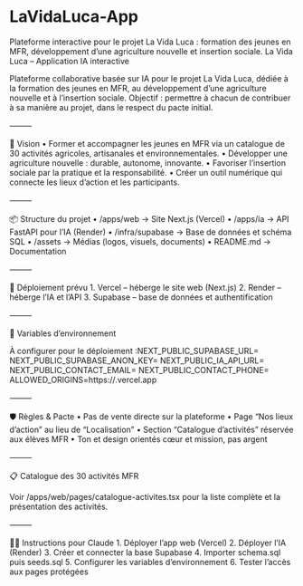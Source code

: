 # LaVidaLuca-App

Plateforme interactive pour le projet La Vida Luca : formation des jeunes en MFR, développement
d’une agriculture nouvelle et insertion sociale. La Vida Luca – Application IA interactive

Plateforme collaborative basée sur IA pour le projet La Vida Luca, dédiée à la formation des jeunes
en MFR, au développement d’une agriculture nouvelle et à l’insertion sociale. Objectif : permettre à
chacun de contribuer à sa manière au projet, dans le respect du pacte initial.

⸻

🎯 Vision • Former et accompagner les jeunes en MFR via un catalogue de 30 activités agricoles,
artisanales et environnementales. • Développer une agriculture nouvelle : durable, autonome,
innovante. • Favoriser l’insertion sociale par la pratique et la responsabilité. • Créer un outil
numérique qui connecte les lieux d’action et les participants.

⸻

📦 Structure du projet • /apps/web → Site Next.js (Vercel) • /apps/ia → API FastAPI pour l’IA
(Render) • /infra/supabase → Base de données et schéma SQL • /assets → Médias (logos, visuels,
documents) • README.md → Documentation

⸻

🚀 Déploiement prévu 1. Vercel – héberge le site web (Next.js) 2. Render – héberge l’IA et l’API 3.
Supabase – base de données et authentification

⸻

🔑 Variables d’environnement

À configurer pour le déploiement :NEXT_PUBLIC_SUPABASE_URL= NEXT_PUBLIC_SUPABASE_ANON_KEY=
NEXT_PUBLIC_IA_API_URL= NEXT_PUBLIC_CONTACT_EMAIL= NEXT_PUBLIC_CONTACT_PHONE=
ALLOWED_ORIGINS=https://<site-vercel>.vercel.app

⸻

🛡️ Règles & Pacte • Pas de vente directe sur la plateforme • Page “Nos lieux d’action” au lieu de
“Localisation” • Section “Catalogue d’activités” réservée aux élèves MFR • Ton et design orientés
cœur et mission, pas argent

⸻

📋 Catalogue des 30 activités MFR

Voir /apps/web/pages/catalogue-activites.tsx pour la liste complète et la présentation des
activités.

⸻

👨‍💻 Instructions pour Claude 1. Déployer l’app web (Vercel) 2. Déployer l’IA (Render) 3. Créer et
connecter la base Supabase 4. Importer schema.sql puis seeds.sql 5. Configurer les variables
d’environnement 6. Tester l’accès aux pages protégées

